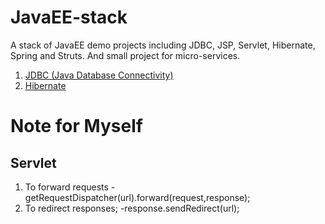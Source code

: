 # JavaEE-stack
A stack of JavaEE demo projects including JDBC, JSP, Servlet, Hibernate, Spring and Struts. And small project for micro-services.

1. [JDBC (Java Database Connectivity)](https://github.com/farruhx/JavaEE-stack/tree/master/JDBC)
2. [Hibernate](https://github.com/farruhx/JavaEE-stack/tree/master/hibernate) 

# Note for Myself
## Servlet


1. To forward requests
-getRequestDispatcher(url).forward(request,response);
2. To redirect responses;
-response.sendRedirect(url);